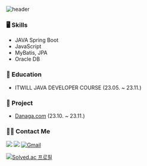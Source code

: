 ![header](https://capsule-render.vercel.app/api?type=transparent&height=50&section=header&text=Hello_rococoding!&fontColor=0866FF&fontSize=30) 
### 🖥 Skills
- JAVA Spring Boot
- JavaScript
- MyBatis, JPA
- Oracle DB

### 🏫 Education
- ITWILL JAVA DEVELOPER COURSE (23.05. ~ 23.11.)

### 💾 Project
- [Danaga.com](https://github.com/Roco-LEE/IWILL_TEAM_PROJECT/tree/master/03.Avengers) (23.10. ~ 23.11.)

### 🙋‍♂️ Contact Me
[<img src="https://img.shields.io/badge/로꼬코딩-000000?style=for-the-badge&logo=tistory&logoColor=white">](https://rococoding.tistory.com/) [<img src="https://img.shields.io/badge/LinkedIn-0A66C2?style=for-the-badge&logo=linkedin&logoColor=white">](https://www.linkedin.com/in/hyunseung-lee-318016133/) <a href="mailto:aowlrtmd@gmail.com">
  <img src="https://img.shields.io/badge/GMAIL-EA4335?style=for-the-badge&logo=gmail&logoColor=white" alt="Gmail">
</a>


[![Solved.ac 프로필](http://mazassumnida.wtf/api/v2/generate_badge?boj=roco_lee)](https://solved.ac/profile/roco_lee)
